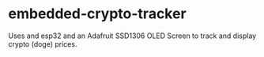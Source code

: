 # embedded-crypto-tracker
Uses and esp32 and an Adafruit SSD1306 OLED Screen to track and display crypto (doge) prices.

